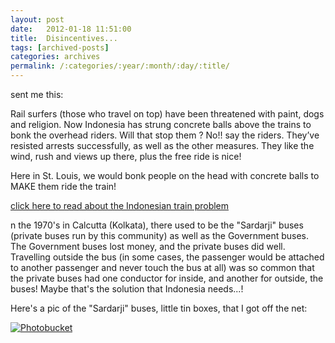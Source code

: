 ```yaml
---
layout: post
date:	2012-01-18 11:51:00
title:  Disincentives...
tags: [archived-posts]
categories: archives
permalink: /:categories/:year/:month/:day/:title/
---
```

<LJ user="shortindiangirl"> sent me this:

Rail surfers (those who travel on top) have been threatened with paint, dogs and religion. Now Indonesia has strung concrete balls above the trains to bonk the overhead riders. Will that stop them ? No!! say the riders. They’ve resisted arrests successfully, as well as the other measures. They like the wind, rush and views up there, plus the free ride is nice!
 
Here in St. Louis, we would bonk people on the head with concrete balls to MAKE them ride the train!
 
<a href="http://www.msnbc.msn.com/id/46021563/ns/world_news-asia_pacific/#.TxXIVHJv85s"> click here  to read about the Indonesian train problem </a>

 

n the 1970's in Calcutta (Kolkata), there used to be the "Sardarji" buses (private buses run by this community) as well as the Government buses. The Government buses lost money, and the private buses did well. Travelling outside the bus (in some cases, the passenger would be attached to another passenger and never touch the bus at all) was so common that the private buses had one conductor for inside, and another for outside, the buses! Maybe that's the solution that Indonesia needs...!

Here's a pic of the "Sardarji" buses, little tin boxes, that I got off the net:

<a href="http://s1142.photobucket.com/albums/n611/allsrtspctrs/?action=view&amp;current=surdbuses.jpg" target="_blank"><img src="http://i1142.photobucket.com/albums/n611/allsrtspctrs/surdbuses.jpg" border="0" alt="Photobucket"></a>
